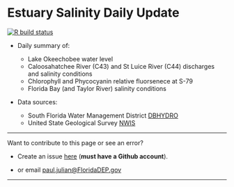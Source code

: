 # Estuary Salinity Daily Update

 <!-- badges: start -->
  [![R build status](https://github.com/owper-tech/owper-EstuarySalinityUpdate/workflows/render-SalinityUpdate/badge.svg)](https://github.com/owper-tech/owper-EstuarySalinityUpdate/actions)
  <!-- badges: end -->
 
- Daily summary of: 
    - Lake Okeechobee water level
    - Caloosahatchee River (C43) and St Luice River (C44) discharges and salinity conditions 
    - Chlorophyll and Phycocyanin relative fluorsenece at S-79
    - Florida Bay (and Taylor River) salinity conditions

- Data sources:
    - South Florida Water Management District [DBHYDRO](https://my.sfwmd.gov/dbhydroplsql/show_dbkey_info.main_menu)
    - United State Geological Survey [NWIS](https://waterdata.usgs.gov/nwis)

***

Want to contribute to this page or see an error?

- Create an issue [here](https://github.com/owper-tech/owper-EstuarySalinityUpdate/issues/new/choose) (**must have a Github account**). 

- or email [paul.julian@FloridaDEP.gov](mailto:paul.julian@floridadep.gov)

***

